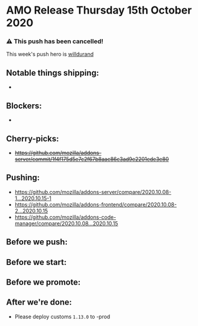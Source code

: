 # AMO Release Thursday 15th October 2020

### :warning: This push has been cancelled!

This week's push hero is [willdurand](https://github.com/willdurand)

## Notable things shipping:

-

## Blockers:

-

## Cherry-picks:

- ~~https://github.com/mozilla/addons-server/commit/1f4f175d5e7c2f67b8aac86c3ad9e2201ede3e80~~

## Pushing:

- https://github.com/mozilla/addons-server/compare/2020.10.08-1...2020.10.15-1
- https://github.com/mozilla/addons-frontend/compare/2020.10.08-2...2020.10.15
- https://github.com/mozilla/addons-code-manager/compare/2020.10.08...2020.10.15

## Before we push:

## Before we start:

## Before we promote:

## After we're done:

- Please deploy customs `1.13.0` to -prod
